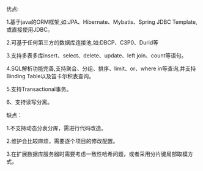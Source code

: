 优点:

1.基于java的ORM框架,如:JPA、Hibernate、Mybatis、Spring JDBC Template,或直接使用JDBC。

2.可基于任何第三方的数据库连接池,如:DBCP、C3P0、Durid等

3.支持多表多库insert、select、delete、update、left join、count等语句。

4.SQL解析功能完善,支持聚合、分组、排序、limit、or、where in等查询,并支持Binding Table以及笛卡尔积表查询。

5.支持Transactional事务。

6、支持读写分离。


缺点：

1.不支持动态分表分库，需进行代码改造。

2.维护会比较麻烦，需要逐个项目的修改配置。

3.在扩展数据库服务器时需要考虑一致性哈希问题，或者采用分片键局部取模方式。
